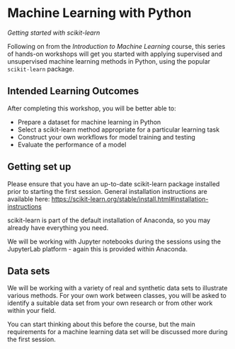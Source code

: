 # Machine Learning with Python

*Getting started with scikit-learn*


Following on from the *Introduction to Machine Learning* course, this series of hands-on workshops will get you started with applying supervised and unsupervised machine learning methods in Python, using the popular `scikit-learn` package.

## Intended Learning Outcomes

After completing this workshop, you will be better able to:

* Prepare a dataset for machine learning in Python
* Select a scikit-learn method appropriate for a particular learning task
* Construct your own workflows for model training and testing
* Evaluate the performance of a model

## Getting set up

Please ensure that you have an up-to-date scikit-learn package installed prior to starting the first session.
General installation instructions are available here:
https://scikit-learn.org/stable/install.html#installation-instructions

scikit-learn is part of the default installation of Anaconda, so you may already have everything you need.

We will be working with Jupyter notebooks during the sessions using the JupyterLab platform - again this is provided within Anaconda.


## Data sets

We will be working with a variety of real and synthetic data sets to illustrate various methods.
For your own work between classes, you will be asked to identify a suitable data set from your own research or from other work within your field.

You can start thinking about this before the course, but the main requirements for a machine learning data set will be discussed more during the first session.
